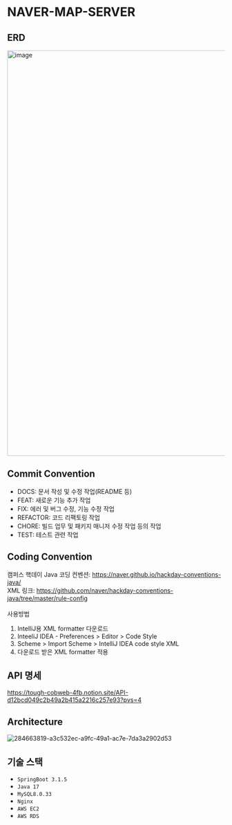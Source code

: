 # NAVER-MAP-SERVER

## ERD
<img width="938" alt="image" src="https://github.com/DO-SOPT-APP6-NAVER-MAP/NAVER-MAP-SERVER/assets/71974850/37c8e208-aebb-44aa-900b-93a5e1f1bd50">


## Commit Convention
- DOCS: 문서 작성 및 수정 작업(README 등)
- FEAT: 새로운 기능 추가 작업
- FIX: 에러 및 버그 수정, 기능 수정 작업
- REFACTOR: 코드 리팩토링 작업
- CHORE: 빌드 업무 및 패키지 매니저 수정 작업 등의 작업
- TEST: 테스트 관련 작업

## Coding Convention
캠퍼스 핵데이 Java 코딩 컨벤션: https://naver.github.io/hackday-conventions-java/
<br>
XML 링크: https://github.com/naver/hackday-conventions-java/tree/master/rule-config
<br><br>
사용방법
1. IntelliJ용 XML formatter 다운로드
2. InteeliJ IDEA - Preferences > Editor > Code Style
3. Scheme > Import Scheme > IntelliJ IDEA code style XML
4. 다운로드 받은 XML formatter 적용

## API 명세
https://tough-cobweb-4fb.notion.site/API-d12bcd049c2b49a2b415a2216c257e93?pvs=4

## Architecture
![284663819-a3c532ec-a9fc-49a1-ac7e-7da3a2902d53](https://github.com/DO-SOPT-APP6-NAVER-MAP/NAVER-MAP-SERVER/assets/71974850/944b1e4b-9930-4c13-8be2-4fd210515c20)

## 기술 스택
- `SpringBoot 3.1.5`
- `Java 17`
- `MySQL8.0.33`
- `Nginx`
- `AWS EC2`
- `AWS RDS`

